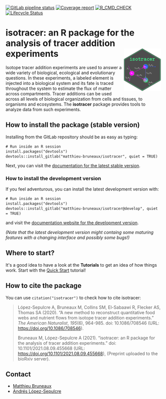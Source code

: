 [![GitLab pipeline status](https://gitlab.com/matthieu-bruneaux/isotracer/badges/master/pipeline.svg)](https://gitlab.com/matthieu-bruneaux/isotracer/-/commits/master)
[![Coverage report](https://gitlab.com/matthieu-bruneaux/isotracer/badges/master/coverage.svg)](https://matthieu-bruneaux.gitlab.io/isotracer/coverage/coverage.html)
[![R_CMD_CHECK](https://matthieu-bruneaux.gitlab.io/isotracer/R-CMD-check_badge.svg)](https://matthieu-bruneaux.gitlab.io/isotracer/R-CMD-check_output.txt)
[![Lifecycle Status](https://img.shields.io/badge/lifecycle-experimental-orange.svg)](https://lifecycle.r-lib.org/articles/stages.html)

isotracer: an R package for the analysis of tracer addition experiments <img src="man/figures/hexsticker_isotracer_dark.png" width="120" align="right" />
=======================================================================

Isotope tracer addition experiments are used to answer a wide variety of biological, ecological and evolutionary questions. In these experiments, a labeled element is injected into a biological system and its fate is traced throughout the system to estimate the flux of matter across compartments. Tracer additions can be used across all levels of biological organization from cells and tissues, to organisms and ecosystems. The **isotracer** package provides tools to analyze data from such experiments.

## How to install the package (stable version)

Installing from the GitLab repository should be as easy as typing:

```
# Run inside an R session
install.packages("devtools")
devtools::install_gitlab("matthieu-bruneaux/isotracer", quiet = TRUE)
```

Next, you can visit the [documentation for the latest stable version](https://matthieu-bruneaux.gitlab.io/isotracer/).

### How to install the development version

If you feel adventurous, you can install the latest development version with:

```
# Run inside an R session
install.packages("devtools")
devtools::install_gitlab("matthieu-bruneaux/isotracer@develop", quiet = TRUE)
```

and visit the [documentation website for the development version](https://matthieu-bruneaux.gitlab.io/isotracer/dev/).

*(Note that the latest development version might containg some maturing features with a changing interface and possibly some bugs!)*

## Where to start?

It's a good idea to have a look at the **Tutorials** to get an idea of how things work. Start with the [Quick Start](https://matthieu-bruneaux.gitlab.io/isotracer/articles/tutorial-010-quick-start.html) tutorial!

## How to cite the package

You can use `citation("isotracer")` to check how to cite isotracer:

> López-Sepulcre A, Bruneaux M, Collins SM, El-Sabaawi R, Flecker AS, Thomas SA (2020). “A new method to reconstruct quantitative food webs and nutrient flows from isotope tracer addition experiments.” _The American Naturalist_, *195*(6), 964-985. doi: 10.1086/708546 (URL: https://doi.org/10.1086/708546).
>
> Bruneaux M, López-Sepulcre A (2021). “isotracer: an R package for the analysis of tracer addition experiments.” doi: 10.1101/2021.08.09.455668 (URL: https://doi.org/10.1101/2021.08.09.455668), (Preprint uploaded to the bioRxiv server).

## Contact

- [Matthieu Bruneaux](mailto:matthieu.bruneaux@gmail.com)
- [Andrés López-Sepulcre](mailto:lopezsepulcre@gmail.com)
